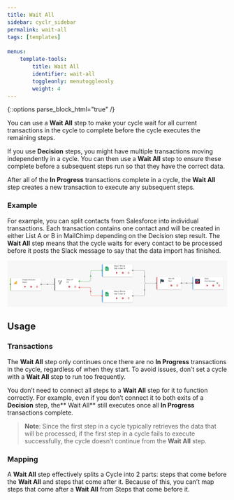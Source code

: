 ```yaml
---
title: Wait All
sidebar: cyclr_sidebar
permalink: wait-all
tags: [templates]

menus:
    template-tools:
        title: Wait All
        identifier: wait-all
        toggleonly: menutoggleonly
        weight: 4
---
```

{::options parse_block_html="true" /}
<section class="card">

You can use a **Wait All** step to make your cycle wait for all current transactions in the cycle to complete before the cycle executes the remaining steps.

If you use **Decision** steps, you might have multiple transactions moving independently in a cycle. You can then use a **Wait All** step to ensure these complete before a subsequent steps run so that they have the correct data.

After all of the **In Progress** transactions complete in a cycle, the **Wait All** step creates a new transaction to execute any subsequent steps.

### Example

For example, you can split contacts from Salesforce into individual transactions. Each transaction contains one contact and will be created in either List A or B in MailChimp depending on the Decision step result. The **Wait All** step means that the cycle waits for every contact to be processed before it posts the Slack message to say that the data import has finished.

![An example of a **Wait All** step that posts a slack message when all transactions are complete.](./images/wait-all-example.png)

</section>
<section class="card">

## Usage

### Transactions

The **Wait All** step only continues once there are no **In Progress** transactions in the cycle, regardless of when they start. To avoid issues, don’t set a cycle with a **Wait All** step to run too frequently.

You don’t need to connect all steps to a **Wait All** step for it to function correctly. For example, even if you don’t connect it to both exits of a **Decision** step, the** Wait All** still executes once all **In Progress** transactions complete.

> **Note**: Since the first step in a cycle typically retrieves the data that will be processed, if the first step in a cycle fails to execute successfully, the cycle doesn’t continue from the **Wait All** step.


### Mapping

A **Wait All** step effectively splits a Cycle into 2 parts: steps that come before the **Wait All** and steps that come after it. Because of this, you can’t map steps that come after a **Wait All** from Steps that come before it.
</section>
<section class="card">


</section>
